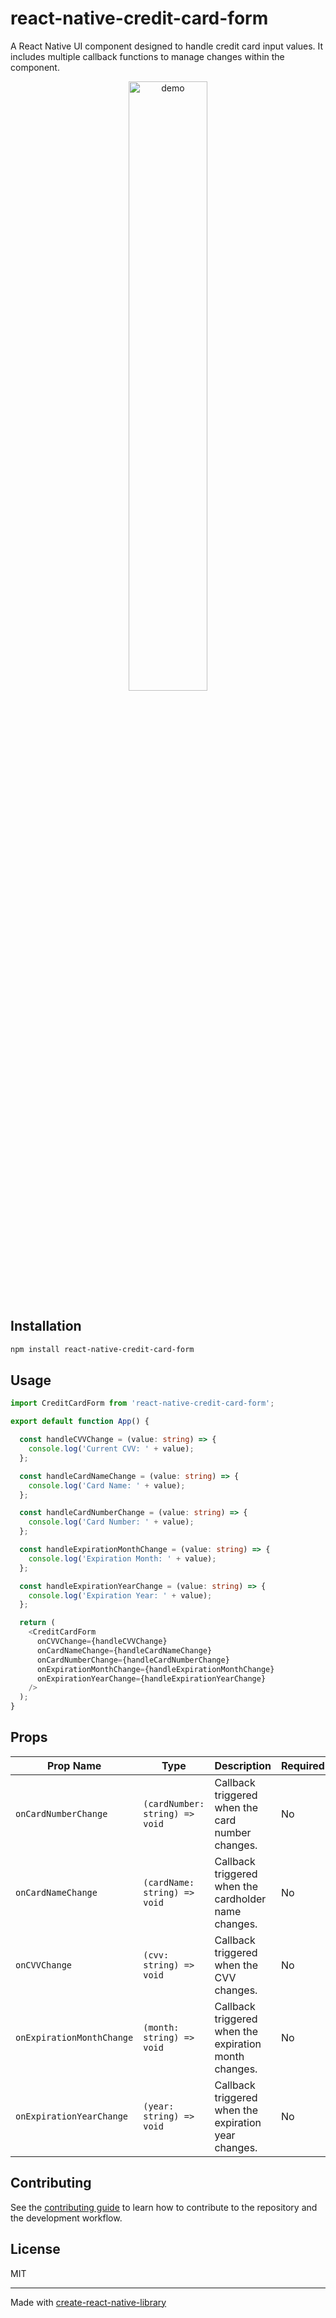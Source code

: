 # react-native-credit-card-form

A React Native UI component designed to handle credit card input values. It includes multiple callback functions to manage changes within the component.

<div align="center">
  <img src="https://github.com/user-attachments/assets/0ab0f509-7189-4b0b-853a-1345a8070cb7" alt="demo" style="width: 50%;"/>
</div>

## Installation

```sh
npm install react-native-credit-card-form
```

## Usage

```ts
import CreditCardForm from 'react-native-credit-card-form';

export default function App() {

  const handleCVVChange = (value: string) => {
    console.log('Current CVV: ' + value);
  };

  const handleCardNameChange = (value: string) => {
    console.log('Card Name: ' + value);
  };

  const handleCardNumberChange = (value: string) => {
    console.log('Card Number: ' + value);
  };

  const handleExpirationMonthChange = (value: string) => {
    console.log('Expiration Month: ' + value);
  };

  const handleExpirationYearChange = (value: string) => {
    console.log('Expiration Year: ' + value);
  };

  return (
    <CreditCardForm
      onCVVChange={handleCVVChange}
      onCardNameChange={handleCardNameChange}
      onCardNumberChange={handleCardNumberChange}
      onExpirationMonthChange={handleExpirationMonthChange}
      onExpirationYearChange={handleExpirationYearChange}
    />
  );
}
```

## Props

| Prop Name                 | Type                           | Description                                           | Required |
| ------------------------- | ------------------------------ | ----------------------------------------------------- | -------- |
| `onCardNumberChange`      | `(cardNumber: string) => void` | Callback triggered when the card number changes.      | No       |
| `onCardNameChange`        | `(cardName: string) => void`   | Callback triggered when the cardholder name changes.  | No       |
| `onCVVChange`             | `(cvv: string) => void`        | Callback triggered when the CVV changes.              | No       |
| `onExpirationMonthChange` | `(month: string) => void`      | Callback triggered when the expiration month changes. | No       |
| `onExpirationYearChange`  | `(year: string) => void`       | Callback triggered when the expiration year changes.  | No       |

## Contributing

See the [contributing guide](CONTRIBUTING.md) to learn how to contribute to the repository and the development workflow.

## License

MIT

---

Made with [create-react-native-library](https://github.com/callstack/react-native-builder-bob)
